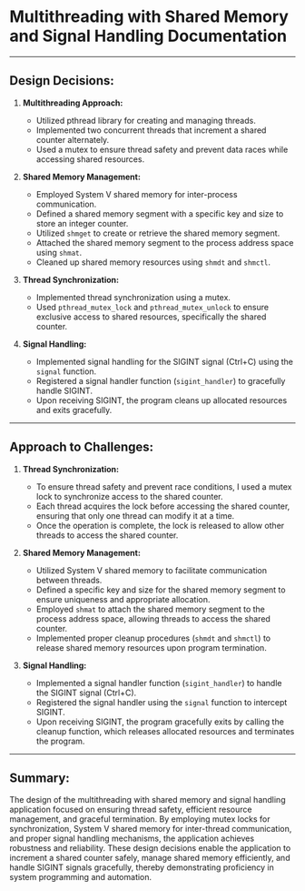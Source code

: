 # Multithreading with Shared Memory and Signal Handling Documentation

---

## Design Decisions:

1. **Multithreading Approach:**
   - Utilized pthread library for creating and managing threads.
   - Implemented two concurrent threads that increment a shared counter alternately.
   - Used a mutex to ensure thread safety and prevent data races while accessing shared resources.

2. **Shared Memory Management:**
   - Employed System V shared memory for inter-process communication.
   - Defined a shared memory segment with a specific key and size to store an integer counter.
   - Utilized `shmget` to create or retrieve the shared memory segment.
   - Attached the shared memory segment to the process address space using `shmat`.
   - Cleaned up shared memory resources using `shmdt` and `shmctl`.

3. **Thread Synchronization:**
   - Implemented thread synchronization using a mutex.
   - Used `pthread_mutex_lock` and `pthread_mutex_unlock` to ensure exclusive access to shared resources, specifically the shared counter.

4. **Signal Handling:**
   - Implemented signal handling for the SIGINT signal (Ctrl+C) using the `signal` function.
   - Registered a signal handler function (`sigint_handler`) to gracefully handle SIGINT.
   - Upon receiving SIGINT, the program cleans up allocated resources and exits gracefully.

---

## Approach to Challenges:

1. **Thread Synchronization:**
   - To ensure thread safety and prevent race conditions, I used a mutex lock to synchronize access to the shared counter. 
   - Each thread acquires the lock before accessing the shared counter, ensuring that only one thread can modify it at a time.
   - Once the operation is complete, the lock is released to allow other threads to access the shared counter.

2. **Shared Memory Management:**
   - Utilized System V shared memory to facilitate communication between threads.
   - Defined a specific key and size for the shared memory segment to ensure uniqueness and appropriate allocation.
   - Employed `shmat` to attach the shared memory segment to the process address space, allowing threads to access the shared counter.
   - Implemented proper cleanup procedures (`shmdt` and `shmctl`) to release shared memory resources upon program termination.

3. **Signal Handling:**
   - Implemented a signal handler function (`sigint_handler`) to handle the SIGINT signal (Ctrl+C).
   - Registered the signal handler using the `signal` function to intercept SIGINT.
   - Upon receiving SIGINT, the program gracefully exits by calling the cleanup function, which releases allocated resources and terminates the program.

---

## Summary:

The design of the multithreading with shared memory and signal handling application focused on ensuring thread safety, efficient resource management, and graceful termination. By employing mutex locks for synchronization, System V shared memory for inter-thread communication, and proper signal handling mechanisms, the application achieves robustness and reliability. These design decisions enable the application to increment a shared counter safely, manage shared memory efficiently, and handle SIGINT signals gracefully, thereby demonstrating proficiency in system programming and automation.